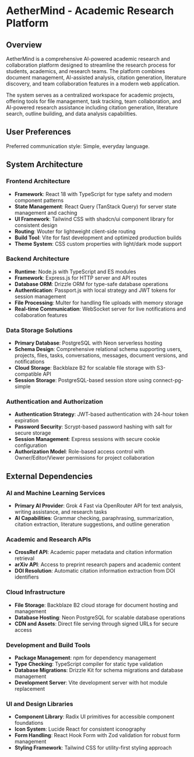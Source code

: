 # AetherMind - Academic Research Platform

## Overview

AetherMind is a comprehensive AI-powered academic research and collaboration platform designed to streamline the research process for students, academics, and research teams. The platform combines document management, AI-assisted analysis, citation generation, literature discovery, and team collaboration features in a modern web application.

The system serves as a centralized workspace for academic projects, offering tools for file management, task tracking, team collaboration, and AI-powered research assistance including citation generation, literature search, outline building, and data analysis capabilities.

## User Preferences

Preferred communication style: Simple, everyday language.

## System Architecture

### Frontend Architecture
- **Framework**: React 18 with TypeScript for type safety and modern component patterns
- **State Management**: React Query (TanStack Query) for server state management and caching
- **UI Framework**: Tailwind CSS with shadcn/ui component library for consistent design
- **Routing**: Wouter for lightweight client-side routing
- **Build Tool**: Vite for fast development and optimized production builds
- **Theme System**: CSS custom properties with light/dark mode support

### Backend Architecture
- **Runtime**: Node.js with TypeScript and ES modules
- **Framework**: Express.js for HTTP server and API routes
- **Database ORM**: Drizzle ORM for type-safe database operations
- **Authentication**: Passport.js with local strategy and JWT tokens for session management
- **File Processing**: Multer for handling file uploads with memory storage
- **Real-time Communication**: WebSocket server for live notifications and collaboration features

### Data Storage Solutions
- **Primary Database**: PostgreSQL with Neon serverless hosting
- **Schema Design**: Comprehensive relational schema supporting users, projects, files, tasks, conversations, messages, document versions, and notifications
- **Cloud Storage**: Backblaze B2 for scalable file storage with S3-compatible API
- **Session Storage**: PostgreSQL-based session store using connect-pg-simple

### Authentication and Authorization
- **Authentication Strategy**: JWT-based authentication with 24-hour token expiration
- **Password Security**: Scrypt-based password hashing with salt for secure storage
- **Session Management**: Express sessions with secure cookie configuration
- **Authorization Model**: Role-based access control with Owner/Editor/Viewer permissions for project collaboration

## External Dependencies

### AI and Machine Learning Services
- **Primary AI Provider**: Grok 4 Fast via OpenRouter API for text analysis, writing assistance, and research tasks
- **AI Capabilities**: Grammar checking, paraphrasing, summarization, citation extraction, literature suggestions, and outline generation

### Academic and Research APIs
- **CrossRef API**: Academic paper metadata and citation information retrieval
- **arXiv API**: Access to preprint research papers and academic content
- **DOI Resolution**: Automatic citation information extraction from DOI identifiers

### Cloud Infrastructure
- **File Storage**: Backblaze B2 cloud storage for document hosting and management
- **Database Hosting**: Neon PostgreSQL for scalable database operations
- **CDN and Assets**: Direct file serving through signed URLs for secure access

### Development and Build Tools
- **Package Management**: npm for dependency management
- **Type Checking**: TypeScript compiler for static type validation
- **Database Migrations**: Drizzle Kit for schema migrations and database management
- **Development Server**: Vite development server with hot module replacement

### UI and Design Libraries
- **Component Library**: Radix UI primitives for accessible component foundations
- **Icon System**: Lucide React for consistent iconography
- **Form Handling**: React Hook Form with Zod validation for robust form management
- **Styling Framework**: Tailwind CSS for utility-first styling approach